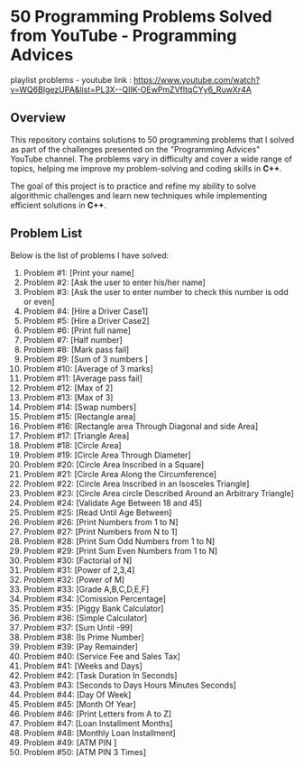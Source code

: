 # 50 Programming Problems Solved from YouTube - Programming Advices
playlist problems - youtube link : https://www.youtube.com/watch?v=WQ6BIgezUPA&list=PL3X--QIIK-OEwPmZVfltqCYy6_RuwXr4A


## Overview
This repository contains solutions to 50 programming problems that I solved as part of the challenges presented on the "Programming Advices" YouTube channel. The problems vary in difficulty and cover a wide range of topics, helping me improve my problem-solving and coding skills in **C++**.

The goal of this project is to practice and refine my ability to solve algorithmic challenges and learn new techniques while implementing efficient solutions in **C++**.

## Problem List
Below is the list of problems I have solved:

1.  Problem #1:  [Print your name]
2.  Problem #2:  [Ask the user to enter his/her name]
1.  Problem #3:  [Ask the user to enter number to check this number is odd or even]
1.  Problem #4:  [Hire a Driver Case1]
1.  Problem #5:  [Hire a Driver Case2]
1.  Problem #6:  [Print full name]
7.  Problem #7:  [Half number]
8.  Problem #8:  [Mark pass fail]
9.  Problem #9:  [Sum of 3 numbers ]
10. Problem #10: [Average of 3 marks]
11. Problem #11: [Average pass fail]
12. Problem #12: [Max of 2]
13. Problem #13: [Max of 3]
14. Problem #14: [Swap numbers]
15. Problem #15: [Rectangle area]
16. Problem #16: [Rectangle area Through Diagonal and side Area]
17. Problem #17: [Triangle Area]
18. Problem #18: [Circle Area]
19. Problem #19: [Circle Area Through Diameter]
20. Problem #20: [Circle Area Inscribed in a Square]
21. Problem #21: [Circle Area Along the Circumference]
22. Problem #22: [Circle Area Inscribed in an Isosceles Triangle]
23. Problem #23: [Circle Area circle Described Around an Arbitrary Triangle]
24. Problem #24: [Validate Age Between 18 and 45]
25. Problem #25: [Read Until Age Between]
26. Problem #26: [Print Numbers from 1 to N]
27. Problem #27: [Print Numbers from N to 1]
28. Problem #28: [Print Sum Odd Numbers from 1 to N]
29. Problem #29: [Print Sum Even Numbers from 1 to N]
30. Problem #30: [Factorial of N]
31. Problem #31: [Power of 2,3,4]
32. Problem #32: [Power of M]
33. Problem #33: [Grade A,B,C,D,E,F]
34. Problem #34: [Comission Percentage]
35. Problem #35: [Piggy Bank Calculator]
36. Problem #36: [Simple Calculator]
37. Problem #37: [Sum Until -99]
38. Problem #38: [Is Prime Number]
39. Problem #39: [Pay Remainder]
40. Problem #40: [Service Fee and Sales Tax]
41. Problem #41: [Weeks and Days]
42. Problem #42: [Task Duration In Seconds]
43. Problem #43: [Seconds to Days Hours Minutes Seconds]
44. Problem #44: [Day Of Week]
45. Problem #45: [Month Of Year]
46. Problem #46: [Print Letters from A to Z]
47. Problem #47: [Loan Installment Months]
48. Problem #48: [Monthly Loan Installment]
48. Problem #49: [ATM PIN ]
48. Problem #50: [ATM PIN 3 Times]

